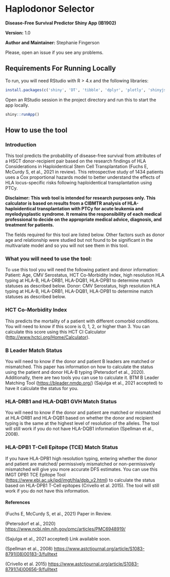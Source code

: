 # Haplodonor Selector

**Disease-Free Survival Predictor Shiny App (IB1902)**

**Version:** 1.0

**Author and Maintainer:** Stephanie Fingerson

Please, open an issue if you see any problems.


## Requirements For Running Locally
To run, you will need RStudio with R > 4.x and the following libraries:

```r
install.packages(c('shiny', 'DT', 'tibble', 'dplyr', 'plotly', 'shinyjs', 'shinyWidgets'))
```

Open an RStudio session in the project directory and run this to start the app locally.
```r
shiny::runApp()
```

## How to use the tool

### Introduction
This tool predicts the probability of disease-free survival from attributes of a HSCT donor-recipient pair based on the research findings of HLA Considerations in Haploidentical Stem Cell Transplantation (Fuchs E, McCurdy S, et al., 2021 in review). This retrospective study of 1434 patients uses a Cox proportional hazards model to better understand the effects of HLA locus-specific risks following haploidentical transplantation using PTCy.

**Disclaimer: This web tool is intended for research purposes only. This calculator is based on results from a CIBMTR analysis of HLA-haploidentical transplantation with PTCy for acute leukemia and myelodysplastic syndrome. It remains the responsibility of each medical professional to decide on the appropriate medical advice, diagnosis, and treatment for patients.**

The fields required for this tool are listed below. Other factors such as donor age and relationship were studied but not found to be significant in the multivariate model and so you will not see them in this tool.

### What you will need to use the tool:
To use this tool you will need the following patient and donor information:
Patient: Age, CMV Serostatus, HCT Co-Morbidity Index, high resolution HLA typing at HLA-B, HLA-DRB1, HLA-DQB1, HLA-DPB1 to determine match statuses as described below.
Donor: CMV Serostatus, high resolution HLA typing at HLA-B, HLA-DRB1, HLA-DQB1, HLA-DPB1 to determine match statuses as described below.

### HCT Co-Morbidity Index
This predicts the mortality of a patient with different comorbid conditions. You will need to know if this score is 0, 1, 2, or higher than 3. You can calculate this score using this HCT CI Calculator (http://www.hctci.org/Home/Calculator).

### B Leader Match Status
You will need to know if the donor and patient B leaders are matched or mismatched. This paper has information on how to calculate the status using the patient and donor HLA-B typing (Petersdorf et al., 2020). Additionally, there are two tools you can use to calculate it. BTM B Leader Matching Tool (https://bleader.nmdp.org/) (Sajulga et al., 2021 accepted) to have it calculate the status for you.

### HLA-DRB1 and HLA-DQB1 GVH Match Status
You will need to know if the donor and patient are matched or mismatched at HLA-DRB1 and HLA-DQB1 based on whether the donor and recipient typing is the same at the highest level of resolution of the alleles. The tool will still work if you do not have HLA-DQB1 information (Spellman et al., 2008).

### HLA-DPB1 T-Cell Epitope (TCE) Match Status
If you have HLA-DPB1 high resolution typing, entering whether the donor and patient are matched/ permissively mismatched or non-permissively mismatched will give you more accurate DFS estimates. You can use this IMGT DPB1 TCE Epitope Tool (https://www.ebi.ac.uk/ipd/imgt/hla/dpb_v2.html) to calculate the status based on HLA-DPB1 T-Cell epitopes (Crivello et al. 2015). The tool will still work if you do not have this information.

#### References
(Fuchs E, McCurdy S, et al., 2021) Paper in Review.

(Petersdorf et al., 2020) https://www.ncbi.nlm.nih.gov/pmc/articles/PMC6948919/

(Sajulga et al., 2021 accepted) Link available soon.

(Spellman et al., 2008) https://www.astctjournal.org/article/S1083-8791(08)00183-3/fulltext

(Crivello et al. 2015) https://www.astctjournal.org/article/S1083-8791(14)00656-9/fulltext
